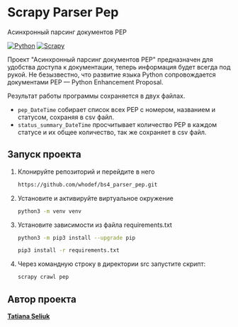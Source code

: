 # Scrapy Parser Pep

Асинхронный парсинг документов PEP

[![Python](https://img.shields.io/badge/-Python-464646?style=flat&logo=Python&logoColor=ffffff&color=informational)](https://www.python.org/)
[![Scrapy](https://img.shields.io/badge/-Scrapy-464646?style=flat&logo=Scrapy&logoColor=ffffff&color=informational)](https://docs.scrapy.org/en/latest/topics/architecture.html)

Проект "Асинхронный парсинг документов PEP" предназначен для удобства доступа к документации, теперь информация будет всегда под рукой.
Не безызвестно, что развитие языка Python сопровождается документами PEP — Python Enhancement Proposal.

Результат работы программы сохраняется в двух файлах.
- `pep_DateTime` собирает список всех PEP c номером, названием и статусом, сохраняя в csv файл.
- `status_summary_DateTime` просчитывает количество PEP в каждом статусе и их общее количество, так же сохраняет в csv файл.


## Запуск проекта

1. Клонируйте репозиторий и перейдите в него
    ```bash
   https://github.com/whodef/bs4_parser_pep.git
   ```
2. Установите и активируйте виртуальное окружение
    ```bash
   python3 -m venv venv
   ```
3. Установите зависимости из файла requirements.txt
    ```bash
    python3 -m pip3 install --upgrade pip
    ```
    ```bash
    pip3 install -r requirements.txt
    ```
4. Через командную строку в директории src запустите скрипт:
    ```bash
    scrapy crawl pep
    ```


## Автор проекта

**[Tatiana Seliuk](https://github.com/whodef)**